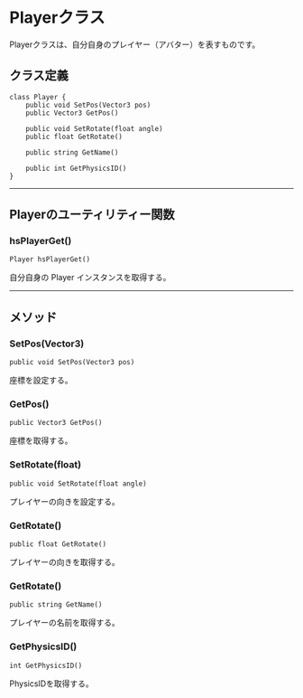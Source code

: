 
# Playerクラス

Playerクラスは、自分自身のプレイヤー（アバター）を表すものです。


## クラス定義

```
class Player {
    public void SetPos(Vector3 pos)
    public Vector3 GetPos()
 
    public void SetRotate(float angle)
    public float GetRotate()

    public string GetName()

	public int GetPhysicsID()
}
```


***


## Playerのユーティリティー関数
### hsPlayerGet()
`Player hsPlayerGet()`

自分自身の Player インスタンスを取得する。


***


## メソッド
### SetPos(Vector3)
`public void SetPos(Vector3 pos)`

座標を設定する。

### GetPos()
`public Vector3 GetPos()`

座標を取得する。

### SetRotate(float)
`public void SetRotate(float angle)`

プレイヤーの向きを設定する。

### GetRotate()
`public float GetRotate()`

プレイヤーの向きを取得する。

### GetRotate()
`public string GetName()`

プレイヤーの名前を取得する。

### GetPhysicsID()
`int GetPhysicsID()`

PhysicsIDを取得する。


